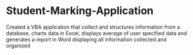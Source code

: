 # Student-Marking-Application
Created a VBA application that collect and structures information from a database, charts data in Excel, displays average of user specified data and generates a report in Word displaying all information collected and organized
